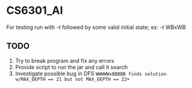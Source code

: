 # CS6301_AI

For testing run with -t followed by some valid initial state; ex: -t WBxWB

## TODO
1. Try to break program and fix any errors
2. Provide script to run the jar and call it search
3. Investigate possible bug in DFS
   ```WWWWWxBBBBB finds solution w/MAX_DEPTH == 21 but not MAX_DEPTH == 22+```
